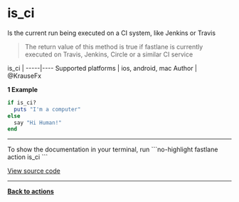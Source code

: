 # is_ci


Is the current run being executed on a CI system, like Jenkins or Travis




> The return value of this method is true if fastlane is currently executed on
Travis, Jenkins, Circle or a similar CI service


is_ci |
-----|----
Supported platforms | ios, android, mac
Author | @KrauseFx



**1 Example**

```ruby
if is_ci?
  puts "I'm a computer"
else
  say "Hi Human!"
end
```





<hr />
To show the documentation in your terminal, run
```no-highlight
fastlane action is_ci
```

<a href="https://github.com/fastlane/fastlane/blob/master/fastlane/lib/fastlane/actions/is_ci.rb" target="_blank">View source code</a>

<hr />

<a href="/actions"><b>Back to actions</b></a>
